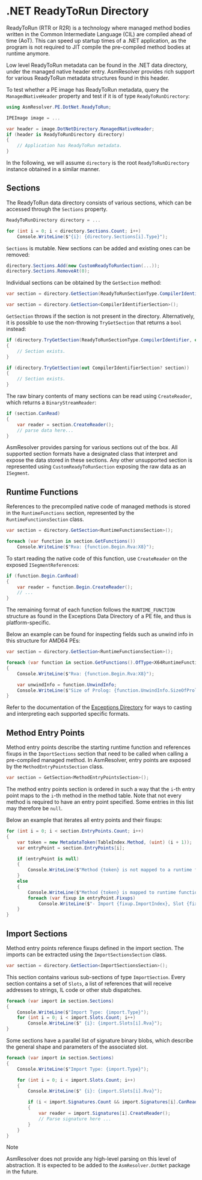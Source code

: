 # .NET ReadyToRun Directory

ReadyToRun (RTR or R2R) is a technology where managed method bodies written
in the Common Intermediate Language (CIL) are compiled ahead of time (AoT).
This can speed up startup times of a .NET application, as the program is not
required to JIT compile the pre-compiled method bodies at runtime anymore.

Low level ReadyToRun metadata can be found in the .NET data directory, under
the managed native header entry. AsmResolver provides rich support for various
ReadyToRun metadata structures found in this header.

To test whether a PE image has ReadyToRun metadata, query the
`ManagedNativeHeader` property and test if it is of type `ReadyToRunDirectory`:

```csharp
using AsmResolver.PE.DotNet.ReadyToRun;

IPEImage image = ...

var header = image.DotNetDirectory.ManagedNativeHeader;
if (header is ReadyToRunDirectory directory)
{
    // Application has ReadyToRun metadata.
}
```

In the following, we will assume `directory` is the root `ReadyToRunDirectory`
instance obtained in a similar manner.


## Sections

The ReadyToRun data directory consists of various sections, which can be accessed
through the `Sections` property.

```csharp
ReadyToRunDirectory directory = ...

for (int i = 0; i < directory.Sections.Count; i++)
    Console.WriteLine($"{i}: {directory.Sections[i].Type}");
```

`Sections` is mutable. New sections can be added and existing ones can be removed:
```csharp
directory.Sections.Add(new CustomReadyToRunSection(...));
directory.Sections.RemoveAt(0);
```

Individual sections can be obtained by the `GetSection` method:

```csharp
var section = directory.GetSection(ReadyToRunSectionType.CompilerIdentifier);
```

```csharp
var section = directory.GetSection<CompilerIdentifierSection>();
```

`GetSection` throws if the section is not present in the directory.
Alternatively, it is possible to use the non-throwing `TryGetSection`
that returns a `bool` instead:

```csharp
if (directory.TryGetSection(ReadyToRunSectionType.CompilerIdentifier, out var section))
{
    // Section exists.
}
```

```csharp
if (directory.TryGetSection(out CompilerIdentifierSection? section))
{
    // Section exists.
}
```

The raw binary contents of many sections can be read using `CreateReader`,
which returns a `BinaryStreamReader`:

```csharp
if (section.CanRead)
{
    var reader = section.CreateReader();
    // parse data here...
}
```

AsmResolver provides parsing for various sections out of the box. All
supported section formats have a designated class that interpret and expose
the data stored in these sections. Any other unsupported section is represented
using `CustomReadyToRunSection` exposing the raw data as an `ISegment`.


## Runtime Functions

References to the precompiled native code of managed methods is stored in the
`RuntimeFunctions` section, represented by the `RuntimeFunctionsSection` class.

```csharp
var section = directory.GetSection<RuntimeFunctionsSection>();

foreach (var function in section.GetFunctions())
    Console.WriteLine($"Rva: {function.Begin.Rva:X8}");
```

To start reading the native code of this function, use `CreateReader` on the
exposed `ISegmentReference`s:

```csharp
if (function.Begin.CanRead)
{
    var reader = function.Begin.CreateReader();
    // ...
}
```

The remaining format of each function follows the `RUNTIME_FUNCTION` structure
as found in the Exceptions Data Directory of a PE file, and thus is
platform-specific.

Below an example can be found for inspecting fields such as unwind info in this
structure for AMD64 PEs:

```csharp
var section = directory.GetSection<RuntimeFunctionsSection>();

foreach (var function in section.GetFunctions().OfType<X64RuntimeFunction>())
{
    Console.WriteLine($"Rva: {function.Begin.Rva:X8}");

    var unwindInfo = function.UnwindInfo;
    Console.WriteLine($"Size of Prolog: {function.UnwindInfo.SizeOfProlog}");
}
```

Refer to the documentation of the [Exceptions Directory](exceptions.md) for
ways to casting and interpreting each supported specific formats.


## Method Entry Points

Method entry points describe the starting runtime function and references
fixups in the `ImportSections` section that need to be called when calling a
pre-compiled managed method. In AsmResolver, entry points are exposed by the
`MethodEntryPointsSection` class.

```csharp
var section = GetSection<MethodEntryPointsSection>();
```

The method entry points section is ordered in such a way that the `i`-th entry
point maps to the `i`-th method in the method table. Note that not every method
is required to have an entry point specified. Some entries in this list
may therefore be `null`.

Below an example that iterates all entry points and their fixups:

```csharp
for (int i = 0; i < section.EntryPoints.Count; i++)
{
    var token = new MetadataToken(TableIndex.Method, (uint) (i + 1));
    var entryPoint = section.EntryPoints[i];

    if (entryPoint is null)
    {
        Console.WriteLine($"Method {token} is not mapped to a runtime function.");
    }
    else
    {
        Console.WriteLine($"Method {token} is mapped to runtime function {entryPoint.RuntimeFunctionIndex}.");
        foreach (var fixup in entryPoint.Fixups)
            Console.WriteLine($"- Import {fixup.ImportIndex}, Slot {fixup.SlotIndex}");
    }
}
```

## Import Sections

Method entry points reference fixups defined in the import section. The
imports can be extracted using the `ImportSectionsSection` class.

```csharp
var section = directory.GetSection<ImportSectionsSection>();
```

This section contains various sub-sections of type `ImportSection`.
Every section contains a set of `Slots`, a list of references that will
receive addresses to strings, IL code or other stub dispatches.

```csharp
foreach (var import in section.Sections)
{
    Console.WriteLine($"Import Type: {import.Type}");
    for (int i = 0; i < import.Slots.Count; i++)
        Console.WriteLine($" {i}: {import.Slots[i].Rva}");
}
```

Some sections have a parallel list of signature binary blobs, which
describe the general shape and parameters of the associated slot.

```csharp
foreach (var import in section.Sections)
{
    Console.WriteLine($"Import Type: {import.Type}");

    for (int i = 0; i < import.Slots.Count; i++)
    {
        Console.WriteLine($" {i}: {import.Slots[i].Rva}");

        if (i < import.Signatures.Count && import.Signatures[i].CanRead)
        {
            var reader = import.Signatures[i].CreateReader();
            // Parse signature here ...
        }
    }
}
```

> [!NOTE]
> AsmResolver does not provide any high-level parsing on this level of
> abstraction. It is expected to be added to the `AsmResolver.DotNet` package
> in the future.
